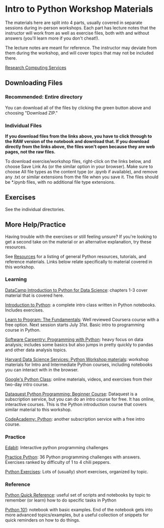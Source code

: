 # Intro to Python Workshop Materials

The materials here are split into 4 parts, usually covered in separate sessions during in-person workshops.  Each part has lecture notes that the instructor will work from as well as exercise files, both with and without answers (you'll learn more if you don't cheat!).  

The lecture notes are meant for reference.  The instructor may deviate from them during the workshop, and will cover topics that may not be included there.

[Research Computing Services](http://www.it.northwestern.edu/research/)

## Downloading Files

### Recommended: Entire directory

You can download all of the files by clicking the green button above and choosing "Download ZIP."

### Individual Files

**If you download files from the links above, you have to click through to the RAW version of the notebook and download that.  If you download directly from the links above, the files won't open because they are web pages, not the raw files.**

To download exercise/workshop files, right-click on the links below, and choose Save Link As (or the similar option in your browser).  Make sure to choose All file types as the content type (or .ipynb if available), and remove any .txt or similar extensions from the file when you save it.  The files should be *.ipynb files, with no additional file type extensions.


## Exercises

See the individual directories.


## More Help/Practice

Having trouble with the exercises or still feeling unsure?  If you're looking to get a second take on the material or an alternative explanation, try these resources.

See [Resources](https://github.com/nuitrcs/pythonworkshops/blob/master/resources.md) for a listing of general Python resources,
tutorials, and reference materials.  Links below relate specifically to material covered in this workshop.

### Learning

[DataCamp Introduction to Python for Data Science](https://www.datacamp.com/courses/intro-to-python-for-data-science): chapters 1-3 cover material that is covered here.

[Introduction to Python](http://introtopython.org/): a complete intro class written in Python notebooks.  Includes exercises.

[Learn to Program: The Fundamentals](https://www.coursera.org/learn/learn-to-program): Well reviewed Coursera course with a free option.  Next session starts July 31st.  Basic intro to programming course in Python.

[Software Carpentry: Programming with Python](http://swcarpentry.github.io/python-novice-inflammation/): heavy focus on data analysis; includes some basics but also jumps in pretty quickly to pandas and other data analysis topics.  

[Harvard Data Science Services: Python Workshop materials](https://dss.iq.harvard.edu/workshop-materials): workshop materials for Intro and Intermediate Python courses, including notebooks you can interact with in the browser.

[Google's Python Class](https://developers.google.com/edu/python/): online materials, videos, and exercises from their two-day intro course.

[Dataquest Python Programming: Beginner Course](https://www.dataquest.io/course/python-programming-beginner): Dataquest is a subscription service, but you can do an intro course for free.  It has online, interactive courses.  This is the Python introduction course that covers similar material to this workshop.

[CodeAcademy: Python](https://www.codecademy.com/learn/python): another subscription service with a free intro course. 

### Practice

[Edabit](https://edabit.com/explore?lang=python3): Interactive python
programming challenges

[Practice Python](http://www.practicepython.org/): 36 Python programming challenges with answers.  Exercises ranked by difficulty of 1 to 4 chili peppers.

[Python Exercises](http://www.w3resource.com/python-exercises/): Lots of (usually) short exercises, organized by topic.

### Reference

[Python Quick Reference](https://github.com/justmarkham/python-reference): useful set of scripts and notebooks by topic to remember (or learn) how to do specific tasks in Python

[Python 101](http://nbviewer.jupyter.org/urls/bitbucket.org/hrojas/learn-pandas/raw/master/lessons/Python_101.ipynb): notebook with basic examples.  End of the notebook gets into more advanced topics/examples, but a useful collection of snippets for quick reminders on how to do things.

